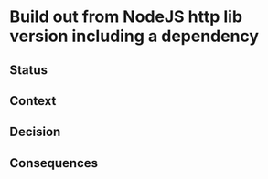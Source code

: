 # Build out from NodeJS http lib version including a dependency

  ## Status

  ## Context

  ## Decision

  ## Consequences
